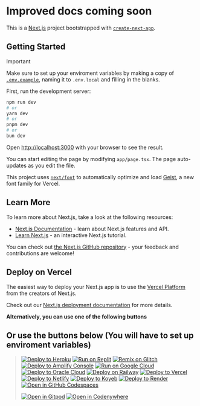 # Improved docs coming soon

This is a [Next.js](https://nextjs.org) project bootstrapped with [`create-next-app`](https://nextjs.org/docs/app/api-reference/cli/create-next-app).

## Getting Started

> [!IMPORTANT]  
> Make sure to set up your enviroment variables by making a copy of [`.env.example`](/.env.example), naming it to `.env.local` and filling in the blanks.

First, run the development server:

```bash
npm run dev
# or
yarn dev
# or
pnpm dev
# or
bun dev
```

Open [http://localhost:3000](http://localhost:3000) with your browser to see the result.

You can start editing the page by modifying `app/page.tsx`. The page auto-updates as you edit the file.

This project uses [`next/font`](https://nextjs.org/docs/app/building-your-application/optimizing/fonts) to automatically optimize and load [Geist](https://vercel.com/font), a new font family for Vercel.

## Learn More

To learn more about Next.js, take a look at the following resources:

- [Next.js Documentation](https://nextjs.org/docs) - learn about Next.js features and API.
- [Learn Next.js](https://nextjs.org/learn) - an interactive Next.js tutorial.

You can check out [the Next.js GitHub repository](https://github.com/vercel/next.js) - your feedback and contributions are welcome!

## Deploy on Vercel

The easiest way to deploy your Next.js app is to use the [Vercel Platform](https://vercel.com/new?utm_medium=default-template&filter=next.js&utm_source=create-next-app&utm_campaign=create-next-app-readme) from the creators of Next.js.

Check out our [Next.js deployment documentation](https://nextjs.org/docs/app/building-your-application/deploying) for more details.

**Alternatively, you can use one of the following buttons**
## Or use the buttons below (You will have to set up enviroment variables)
>
> [![Deploy to Heroku](https://binbashbanana.github.io/deploy-buttons/buttons/remade/heroku.svg)](https://heroku.com/deploy/?template=https://github.com/PeteZah-Games/petezah-next)
[![Run on Replit](https://binbashbanana.github.io/deploy-buttons/buttons/remade/replit.svg)](https://replit.com/github/PeteZah-Games/petezah-next)
[![Remix on Glitch](https://binbashbanana.github.io/deploy-buttons/buttons/remade/glitch.svg)](https://glitch.com/edit/#!/import/github/PeteZah-Games/petezah-next)
[![Deploy to Amplify Console](https://binbashbanana.github.io/deploy-buttons/buttons/remade/amplifyconsole.svg)](https://console.aws.amazon.com/amplify/home#/deploy?repo=https://github.com/PeteZah-Games/petezah-next)
[![Run on Google Cloud](https://binbashbanana.github.io/deploy-buttons/buttons/remade/googlecloud.svg)](https://deploy.cloud.run/?git_repo=https://github.com/PeteZah-Games/petezah-next)
[![Deploy to Oracle Cloud](https://binbashbanana.github.io/deploy-buttons/buttons/remade/oraclecloud.svg)](https://cloud.oracle.com/resourcemanager/stacks/create?zipUrl=https://github.com/PeteZah-Games/petezah-next/archive/refs/heads/main.zip)
[![Deploy on Railway](https://binbashbanana.github.io/deploy-buttons/buttons/remade/railway.svg)](https://railway.app/new/template?template=https://github.com/PeteZah-Games/petezah-next)
[![Deploy to Vercel](https://binbashbanana.github.io/deploy-buttons/buttons/remade/vercel.svg)](https://vercel.com/new/clone?repository-url=https://github.com/PeteZah-Games/petezah-next)
[![Deploy to Netlify](https://binbashbanana.github.io/deploy-buttons/buttons/remade/netlify.svg)](https://app.netlify.com/start/deploy?repository=https://github.com/PeteZah-Games/petezah-next)
[![Deploy to Koyeb](https://binbashbanana.github.io/deploy-buttons/buttons/remade/koyeb.svg)](https://app.koyeb.com/deploy?type=git&repository=github.com/PeteZah-Games/petezah-next&branch=Main&name=PeteZah-Next)
[![Deploy to Render](https://binbashbanana.github.io/deploy-buttons/buttons/remade/render.svg)](https://render.com/deploy?repo=https://github.com/PeteZah-Games/petezah-next)
[![Open in GitHub Codespaces](https://github.com/codespaces/badge.svg)](https://codespaces.new/PeteZah-Games/petezah-next)
>
> [![Open in Gitpod](https://gitpod.io/button/open-in-gitpod.svg)](https://gitpod.io/#https://github.com/rhenryw/UV-Static-2.0)
[![Open in Codenywhere](https://codeanywhere.com/img/open-in-codeanywhere-btn.svg)](https://app.codeanywhere.com/#https://github.com/rhenryw/UV-Static-2.0)

